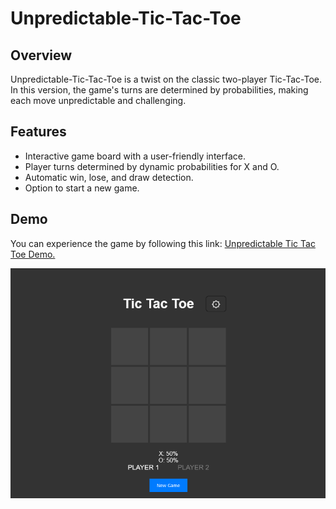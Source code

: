 # Unpredictable-Tic-Tac-Toe

## Overview

Unpredictable-Tic-Tac-Toe is a twist on the classic two-player Tic-Tac-Toe. In this version, the game's turns are determined by probabilities, making each move unpredictable and challenging.

## Features

- Interactive game board with a user-friendly interface.
- Player turns determined by dynamic probabilities for X and O.
- Automatic win, lose, and draw detection.
- Option to start a new game.

## Demo

You can experience the game by following this link: [Unpredictable Tic Tac Toe Demo.](https://unpredictable-tic-tac-toe.netlify.app/)

![Screenshot](Unpredictable-Tic-Tac-Toe.png)